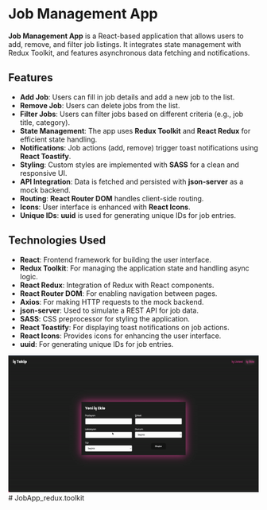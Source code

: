 # Job Management App

**Job Management App** is a React-based application that allows users to add, remove, and filter job listings. It integrates state management with Redux Toolkit, and features asynchronous data fetching and notifications.

## Features

- **Add Job**: Users can fill in job details and add a new job to the list.
- **Remove Job**: Users can delete jobs from the list.
- **Filter Jobs**: Users can filter jobs based on different criteria (e.g., job title, category).
- **State Management**: The app uses **Redux Toolkit** and **React Redux** for efficient state handling.
- **Notifications**: Job actions (add, remove) trigger toast notifications using **React Toastify**.
- **Styling**: Custom styles are implemented with **SASS** for a clean and responsive UI.
- **API Integration**: Data is fetched and persisted with **json-server** as a mock backend.
- **Routing**: **React Router DOM** handles client-side routing.
- **Icons**: User interface is enhanced with **React Icons**.
- **Unique IDs**: **uuid** is used for generating unique IDs for job entries.

## Technologies Used

- **React**: Frontend framework for building the user interface.
- **Redux Toolkit**: For managing the application state and handling async logic.
- **React Redux**: Integration of Redux with React components.
- **React Router DOM**: For enabling navigation between pages.
- **Axios**: For making HTTP requests to the mock backend.
- **json-server**: Used to simulate a REST API for job data.
- **SASS**: CSS preprocessor for styling the application.
- **React Toastify**: For displaying toast notifications on job actions.
- **React Icons**: Provides icons for enhancing the user interface.
- **uuid**: For generating unique IDs for job entries.

![GIF](job.gif)# JobApp_redux.toolkit
